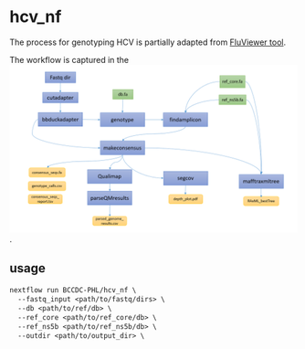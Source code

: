 # hcv_nf

The process for genotyping HCV is partially adapted from [FluViewer tool](https://github.com/KevinKuchinski/FluViewer).

The workflow is captured in the ![diagram](pics/workflow.PNG).


## usage

```
nextflow run BCCDC-PHL/hcv_nf \
  --fastq_input <path/to/fastq/dirs> \
  --db <path/to/ref/db> \
  --ref_core <path/to/ref_core/db> \
  --ref_ns5b <path/to/ref_ns5b/db> \
  --outdir <path/to/output_dir> \ 
```
